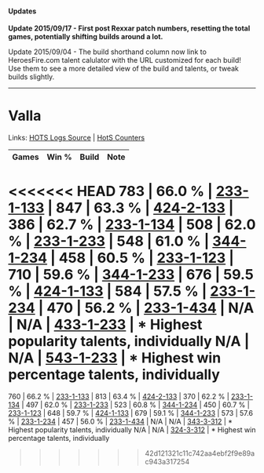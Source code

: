 #### Updates
**Update 2015/09/17 - First post Rexxar patch numbers, resetting the total games, potentially shifting builds around a lot.**

Update 2015/09/04 - The build shorthand column now link to HeroesFire.com talent calulator with the URL customized for each build!  
Use them to see a more detailed view of the build and talents, or tweak builds slightly.

***

# Valla

Links: [HOTS Logs Source](https://www.hotslogs.com/Sitewide/HeroDetails?Hero=Valla) | [HotS Counters](http://hotscounters.com/#/hero/Valla)

Games  | Win %  | Build     | Note
-----  | -----  | -----     | ----
<<<<<<< HEAD
783    | 66.0 % | [233-1-133](http://www.heroesfire.com/hots/talent-calculator/valla#l2Xz) | 
847    | 63.3 % | [424-2-133](http://www.heroesfire.com/hots/talent-calculator/valla#sL5L) | 
386    | 62.7 % | [233-1-134](http://www.heroesfire.com/hots/talent-calculator/valla#l2X-) | 
508    | 62.0 % | [233-1-233](http://www.heroesfire.com/hots/talent-calculator/valla#l2ZX) | 
548    | 61.0 % | [344-1-234](http://www.heroesfire.com/hots/talent-calculator/valla#pHZI) | 
458    | 60.5 % | [233-1-123](http://www.heroesfire.com/hots/talent-calculator/valla#l2Xp) | 
710    | 59.6 % | [344-1-233](http://www.heroesfire.com/hots/talent-calculator/valla#pHZH) | 
676    | 59.5 % | [424-1-133](http://www.heroesfire.com/hots/talent-calculator/valla#sKrj) | 
584    | 57.5 % | [233-1-234](http://www.heroesfire.com/hots/talent-calculator/valla#l2ZY) | 
470    | 56.2 % | [233-1-434](http://www.heroesfire.com/hots/talent-calculator/valla#l2cg) | 
N/A    | N/A    | [433-1-233](http://www.heroesfire.com/hots/talent-calculator/valla#sgrX) | * Highest popularity talents, individually
N/A    | N/A    | [543-1-233](http://www.heroesfire.com/hots/talent-calculator/valla#wtP1) | * Highest win percentage talents, individually
=======
760    | 66.2 % | [233-1-133](http://www.heroesfire.com/hots/talent-calculator/valla#l2Xz) | 
813    | 63.4 % | [424-2-133](http://www.heroesfire.com/hots/talent-calculator/valla#sL5L) | 
370    | 62.2 % | [233-1-134](http://www.heroesfire.com/hots/talent-calculator/valla#l2X-) | 
497    | 62.0 % | [233-1-233](http://www.heroesfire.com/hots/talent-calculator/valla#l2ZX) | 
523    | 60.8 % | [344-1-234](http://www.heroesfire.com/hots/talent-calculator/valla#pHZI) | 
450    | 60.7 % | [233-1-123](http://www.heroesfire.com/hots/talent-calculator/valla#l2Xp) | 
648    | 59.7 % | [424-1-133](http://www.heroesfire.com/hots/talent-calculator/valla#sKrj) | 
679    | 59.1 % | [344-1-233](http://www.heroesfire.com/hots/talent-calculator/valla#pHZH) | 
573    | 57.6 % | [233-1-234](http://www.heroesfire.com/hots/talent-calculator/valla#l2ZY) | 
457    | 56.0 % | [233-1-434](http://www.heroesfire.com/hots/talent-calculator/valla#l2cg) | 
N/A    | N/A    | [343-3-312](http://www.heroesfire.com/hots/talent-calculator/valla#pFdW) | * Highest popularity talents, individually
N/A    | N/A    | [324-3-312](http://www.heroesfire.com/hots/talent-calculator/valla#oXEm) | * Highest win percentage talents, individually
>>>>>>> 42d121321c11c742aa4ebf2f9e89ac943a317254
